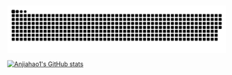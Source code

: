 <picture>
  <source media="(prefers-color-scheme: dark)" srcset="https://raw.githubusercontent.com/anjiahao1/anjiahao1/output/github-contribution-grid-snake-dark.svg">
  <source media="(prefers-color-scheme: light)" srcset="https://raw.githubusercontent.com/anjiahao1/anjiahao1/output/github-contribution-grid-snake.svg">
  <img alt="github contribution grid snake animation" src="https://raw.githubusercontent.com/anjiahao1/anjiahao1/output/github-contribution-grid-snake.svg">
</picture>

[![Anjiahao1's GitHub stats](https://github-readme-stats.vercel.app/api?username=anjiahao1&show_icons=true&include_all_commits=true)](https://github.com/anuraghazra/github-readme-stats)
